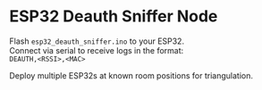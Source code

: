 # ESP32 Deauth Sniffer Node

Flash `esp32_deauth_sniffer.ino` to your ESP32.  
Connect via serial to receive logs in the format:  
`DEAUTH,<RSSI>,<MAC>`

Deploy multiple ESP32s at known room positions for triangulation.
